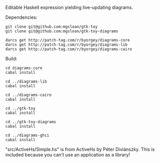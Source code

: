 Editable Haskell expression yielding live-updating diagrams.

Dependencies:

```
git clone git@github.com:mgsloan/gtk-toy
git clone git@github.com:mgsloan/gtk-toy-diagrams

darcs get http://patch-tag.com/r/byorgey/diagrams-core
darcs get http://patch-tag.com/r/byorgey/diagrams-lib
darcs get http://patch-tag.com/r/byorgey/diagrams-cairo
```

Build:
```
cd diagrams-core
cabal install

cd ../diagrams-lib
cabal install

cd ../diagrams-cairo
cabal install

cd ../gtk-toy
cabal install

cd ../gtk-toy-diagrams
cabal install

cd ../diagrams-ghci
cabal install
```

"src/ActiveHs/Simple.hs" is from ActiveHs by Péter Diviánszky.  This is included because you can't use an application as a library!

